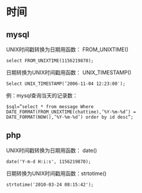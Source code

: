 # 时间

## mysql 

UNIX时间戳转换为日期用函数： FROM_UNIXTIME()

    select FROM_UNIXTIME(1156219870);

日期转换为UNIX时间戳用函数： UNIX_TIMESTAMP()

    Select UNIX_TIMESTAMP(’2006-11-04 12:23:00′);

例：mysql查询当天的记录数：

    $sql=”select * from message Where DATE_FORMAT(FROM_UNIXTIME(chattime),’%Y-%m-%d’) = DATE_FORMAT(NOW(),’%Y-%m-%d’) order by id desc”;

## php 

UNIX时间戳转换为日期用函数： date()

    date('Y-m-d H:i:s', 1156219870);

日期转换为UNIX时间戳用函数：strtotime()

    strtotime('2010-03-24 08:15:42');
